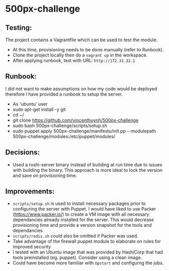 # 500px-challenge

## Testing:
The project contains a Vagrantfile which can be used to test the module.
- At this time, provisioning needs to be done manually (refer to Runbook).
- Clone the project locally then do a `vagrant up` in the workspace.
- After applying runbook, test with URL: `http://172.31.32.1`

## Runbook:
I did not want to make assumptions on how my code would be deployed therefore I have provided a runbook to setup the server.

- As 'ubuntu' user
- sudo apt-get install -y git
- cd ~/
- git clone https://github.com/vincenthuynh/500px-challenge
- sudo bash 500px-challenge/scripts/setup.sh
- sudo puppet apply 500px-challenge/manifests/init.pp --modulepath 500px-challenge/modules:/etc/puppet/modules/

## Decisions:
- Used a roshi-server binary instead of building at run time due to issues with building the binary. This approach is more ideal to lock the version and save on provisioning time.


## Improvements:
- `scripts/setup.sh` is used to install necessary packages prior to configuring the server with Puppet. I would have liked to use Packer (https://www.packer.io/) to create a VM image with all necessary dependancies already installed for the server. This would decrease provisioning time and provide a version snapshot for the tools and dependancies
- `scripts/redis.sh` could also be omitted if Packer was used.
- Take advantage of the firewall puppet module to elaborate on rules for improved security
- I tested with an Ubuntu image that was provided by HashiCorp that had tools preinstalled (eg. puppet). Consider using a clean image.
- Could have become more familiar with `Upstart` and configurng the jobs.
